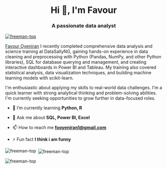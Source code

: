 
<h1 align="center">Hi 👋, I'm Favour</h1>
<h3 align="center">A passionate data analyst</h3>

<p align="left"> <a href="https://github.com/ryo-ma/github-profile-trophy"><img src="https://github-profile-trophy.vercel.app/?username=freeman-top" alt="freeman-top" /></a> </p>

[Favour Oyeniran]("https://www.linkedin.com/in/favour-oyeniran-a1404b225/) I recently completed comprehensive data analysis and science training at DataSallyNG, gaining hands-on experience in data cleaning and preprocessing with Python (Pandas, NumPy, and other Python libraries), SQL for database querying and management, and creating interactive dashboards in Power BI and Tableau. My training also covered statistical analysis, data visualization techniques, and building machine learning models with scikit-learn.

I'm enthusiastic about applying my skills to real-world data challenges. I'm a quick learner with strong analytical thinking and problem-solving abilities. I'm currently seeking opportunities to grow further in data-focused roles.


- 🌱 I’m currently learning **Python, R**

- 💬 Ask me about **SQL, Power BI, Excel**

- 📫 How to reach me **fooyeniran1@gmail.com**

- ⚡ Fun fact **I think i am funny**



<p><img align="left" src="https://github-readme-stats.vercel.app/api/top-langs?username=freeman-top&show_icons=true&locale=en&layout=compact" alt="freeman-top" /></p>

<p>&nbsp;<img align="center" src="https://github-readme-stats.vercel.app/api?username=freeman-top&show_icons=true&locale=en" alt="freeman-top" /></p>

<p><img align="center" src="https://github-readme-streak-stats.herokuapp.com/?user=freeman-top&" alt="freeman-top" /></p>
